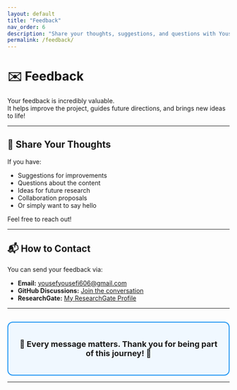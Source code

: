 ```yaml
---
layout: default
title: "Feedback"
nav_order: 6
description: "Share your thoughts, suggestions, and questions with Yousef Yousefi."
permalink: /feedback/
---
```


# ✉️ Feedback

Your feedback is incredibly valuable.  
It helps improve the project, guides future directions, and brings new ideas to life!

---

## 📢 Share Your Thoughts

If you have:

- Suggestions for improvements
- Questions about the content
- Ideas for future research
- Collaboration proposals
- Or simply want to say hello

Feel free to reach out!

---

## 📬 How to Contact

You can send your feedback via:

- **Email:** [yousefyousefi606@gmail.com](mailto:yousefyousefi606@gmail.com)
- **GitHub Discussions:** [Join the conversation](https://github.com/SGH-paradigm/Yousef-Yousefi/discussions)
- **ResearchGate:** [My ResearchGate Profile](https://www.researchgate.net/profile/Yousef-Yousefi-7)

---

<div style="border: 2px solid #2196F3; padding: 20px; margin-top: 30px; border-radius: 12px; background-color: #f0f8ff;">
<p align="center" style="font-size: 18px;">
<strong>🌟 Every message matters. Thank you for being part of this journey! 🌟</strong>
</p>
</div>

---
